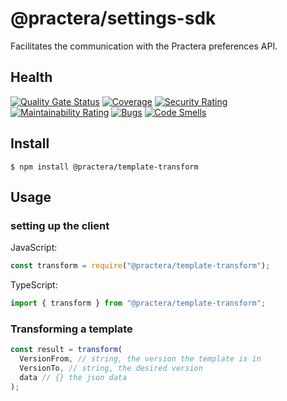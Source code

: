 # @practera/settings-sdk

Facilitates the communication with the Practera preferences API.

## Health

[![Quality Gate Status](https://sonarcloud.io/api/project_badges/measure?project=intersective_settings-sdk&metric=alert_status&token=19814e72d32dd8ab193bb168320116a41f84beb3)](https://sonarcloud.io/dashboard?id=intersective_settings-sdk)
[![Coverage](https://sonarcloud.io/api/project_badges/measure?project=intersective_settings-sdk&metric=coverage&token=19814e72d32dd8ab193bb168320116a41f84beb3)](https://sonarcloud.io/dashboard?id=intersective_settings-sdk)
[![Security Rating](https://sonarcloud.io/api/project_badges/measure?project=intersective_settings-sdk&metric=security_rating&token=19814e72d32dd8ab193bb168320116a41f84beb3)](https://sonarcloud.io/dashboard?id=intersective_settings-sdk)
[![Maintainability Rating](https://sonarcloud.io/api/project_badges/measure?project=intersective_settings-sdk&metric=sqale_rating&token=19814e72d32dd8ab193bb168320116a41f84beb3)](https://sonarcloud.io/dashboard?id=intersective_settings-sdk)
[![Bugs](https://sonarcloud.io/api/project_badges/measure?project=intersective_settings-sdk&metric=bugs&token=19814e72d32dd8ab193bb168320116a41f84beb3)](https://sonarcloud.io/dashboard?id=intersective_settings-sdk)
[![Code Smells](https://sonarcloud.io/api/project_badges/measure?project=intersective_settings-sdk&metric=code_smells&token=19814e72d32dd8ab193bb168320116a41f84beb3)](https://sonarcloud.io/dashboard?id=intersective_settings-sdk)


## Install

```
$ npm install @practera/template-transform
```

## Usage

### setting up the client
JavaScript:
```js
const transform = require("@practera/template-transform");
```

TypeScript:
```js
import { transform } from "@practera/template-transform";
```

### Transforming a template

```js
const result = transform(
  VersionFrom, // string, the version the template is in
  VersionTo, // string, the desired version
  data // {} the json data
);
```

